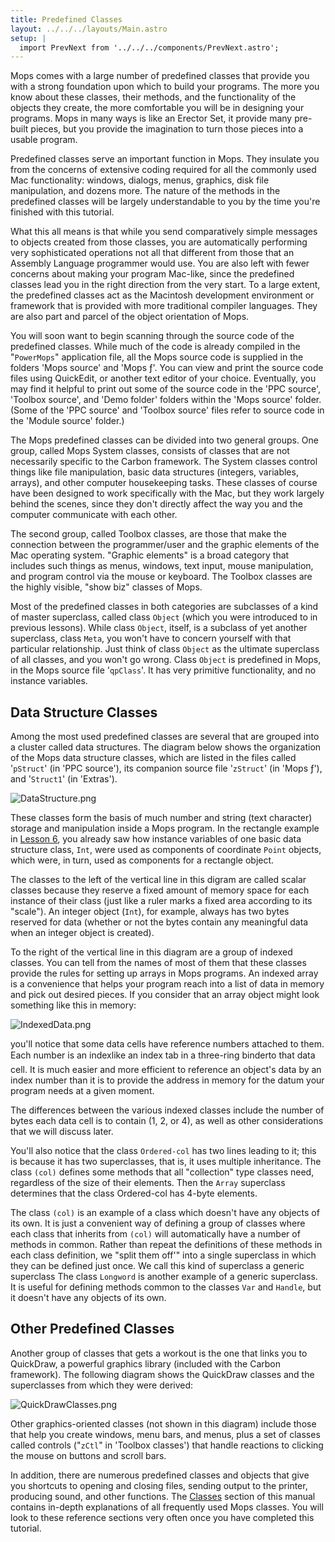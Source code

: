 ```yaml
---
title: Predefined Classes
layout: ../../../layouts/Main.astro
setup: |
  import PrevNext from '../../../components/PrevNext.astro';
---
```


Mops comes with a large number of predefined classes that provide you
with a strong foundation upon which to build your programs. The more you
know about these classes, their methods, and the functionality of the
objects they create, the more comfortable you will be in designing your
programs. Mops in many ways is like an Erector Set, it provide many
pre-built pieces, but you provide the imagination to turn those pieces
into a usable program.

Predefined classes serve an important function in Mops. They insulate
you from the concerns of extensive coding required for all the commonly
used Mac functionality: windows, dialogs, menus, graphics, disk file
manipulation, and dozens more. The nature of the methods in the
predefined classes will be largely understandable to you by the time
you're finished with this tutorial.

What this all means is that while you send comparatively simple messages
to objects created from those classes, you are automatically performing
very sophisticated operations not all that different from those that an
Assembly Language programmer would use. You are also left with fewer
concerns about making your program Mac-like, since the predefined
classes lead you in the right direction from the very start. To a large
extent, the predefined classes act as the Macintosh development
environment or framework that is provided with more traditional compiler
languages. They are also part and parcel of the object orientation of
Mops.

You will soon want to begin scanning through the source code of the
predefined classes. While much of the code is already compiled in the
"`PowerMops`" application file, all the Mops source
code is supplied in the folders 'Mops source' and 'Mops &fnof;'. You
can view and print the source code files using QuickEdit, or another
text editor of your choice. Eventually, you may find it helpful to print
out some of the source code in the 'PPC source', 'Toolbox source',
and 'Demo folder' folders within the 'Mops source' folder. (Some of
the 'PPC source' and 'Toolbox source' files refer to source code in
the 'Module source' folder.)

The Mops predefined classes can be divided into two general groups. One
group, called Mops System classes, consists of classes that are not
necessarily specific to the Carbon framework. The System classes control
things like file manipulation, basic data structures (integers,
variables, arrays), and other computer housekeeping tasks. These classes
of course have been designed to work specifically with the Mac, but they
work largely behind the scenes, since they don't directly affect the
way you and the computer communicate with each other.

The second group, called Toolbox classes, are those that make the
connection between the programmer/user and the graphic elements of the
Mac operating system. "Graphic elements" is a broad category that
includes such things as menus, windows, text input, mouse manipulation,
and program control via the mouse or keyboard. The Toolbox classes are
the highly visible, "show biz" classes of Mops.

Most of the predefined classes in both categories are subclasses of a
kind of master superclass, called class `Object` (which
you were introduced to in previous lessons). While class
`Object`, itself, is a subclass of yet another
superclass, class `Meta`, you won't have to concern
yourself with that particular relationship. Just think of class
`Object` as the ultimate superclass of all classes, and
you won't go wrong. Class `Object` is predefined in
Mops, in the Mops source file '`qpClass`'. It has very
primitive functionality, and no instance variables.

Data Structure Classes
----------------------

Among the most used predefined classes are several that are grouped into
a cluster called data structures. The diagram below shows the
organization of the Mops data structure classes, which are listed in the
files called '`pStruct`' (in 'PPC source'), its
companion source file '`zStruct`' (in 'Mops &fnof;'),
and '`Struct1`' (in 'Extras').

![](/pmops/DataStructure.png "DataStructure.png")

These classes form the basis of much number and string (text character)
storage and manipulation inside a Mops program. In the rectangle example
in [Lesson 6](/pmops/tutorial/lesson_6), you already saw how instance
variables of one basic data structure class, `Int`, were
used as components of coordinate `Point` objects, which
were, in turn, used as components for a rectangle object.

The classes to the left of the vertical line in this digram are called
scalar classes because they reserve a fixed amount of memory space for
each instance of their class (just like a ruler marks a fixed area
according to its "scale"). An integer object (`Int`),
for example, always has two bytes reserved for data (whether or not the
bytes contain any meaningful data when an integer object is created).

To the right of the vertical line in this diagram are a group of indexed
classes. You can tell from the names of most of them that these classes
provide the rules for setting up arrays in Mops programs. An indexed
array is a convenience that helps your program reach into a list of data
in memory and pick out desired pieces. If you consider that an array
object might look something like this in memory:

![](/pmops/IndexedData.png "IndexedData.png")

you'll notice that some data cells have reference numbers attached to
them. Each number is an index&#148;like an index tab in a three-ring
binder&#148;to that data cell. It is much easier and more efficient to
reference an object's data by an index number than it is to provide the
address in memory for the datum your program needs at a given moment.

The differences between the various indexed classes include the number
of bytes each data cell is to contain (1, 2, or 4), as well as other
considerations that we will discuss later.

You'll also notice that the class `Ordered-col` has two
lines leading to it; this is because it has two superclasses, that is,
it uses multiple inheritance. The class `(col)` defines
some methods that all "collection" type classes need, regardless of
the size of their elements. Then the `Array` superclass
determines that the class Ordered-col has 4-byte elements.

The class `(col)` is an example of a class which doesn't
have any objects of its own. It is just a convenient way of defining a
group of classes where each class that inherits from
`(col)` will automatically have a number of methods in
common. Rather than repeat the definitions of these methods in each
class definition, we "split them off'" into a single superclass in
which they can be defined just once. We call this kind of superclass a
generic superclass The class `Longword` is another
example of a generic superclass. It is useful for defining methods
common to the classes `Var` and `Handle`,
but it doesn't have any objects of its own.

Other Predefined Classes
------------------------

Another group of classes that gets a workout is the one that links you
to QuickDraw, a powerful graphics library (included with the Carbon
framework). The following diagram shows the QuickDraw classes and the
superclasses from which they were derived:

![](/pmops/QuickDrawClasses.png "QuickDrawClasses.png")

Other graphics-oriented classes (not shown in this diagram) include
those that help you create windows, menu bars, and menus, plus a set of
classes called controls ("`zCtl`" in 'Toolbox
classes') that handle reactions to clicking the mouse on buttons and
scroll bars.

In addition, there are numerous predefined classes and objects that give
you shortcuts to opening and closing files, sending output to the
printer, producing sound, and other functions. The
[Classes](/pmops/classes/) section of this manual contains in-depth
explanations of all frequently used Mops classes. You will look to these
reference sections very often once you have completed this tutorial.

<PrevNext />
